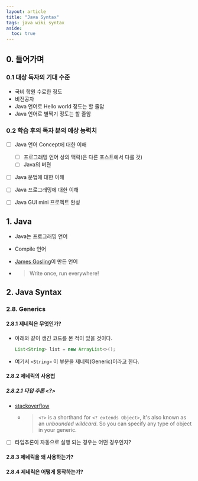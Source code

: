 ```yaml
---
layout: article
title: "Java Syntax"
tags: java wiki syntax
aside:
  toc: true
---
```


## 0. 들어가며

### 0.1 대상 독자의 기대 수준

- 국비 학원 수료한 정도
- 비전공자
- Java 언어로 Hello world 정도는 할 줄암
- Java 언어로 별찍기 정도는 할 줄암



### 0.2 학습 후의 독자 분의 예상 능력치

- [ ] Java 언어 Concept에 대한 이해
  - [ ] 프로그래밍 언어 상의 맥락(은 다른 포스트에서 다룰 것)
  - [ ] Java의 버젼
- [ ] Java 문법에 대한 이해
- [ ] Java 프로그래밍에 대한 이해
- [ ] Java GUI mini 프로젝트 완성



## 1. Java

- Java는 프로그래밍 언어

- Compile 언어

- [James Gosling](https://www.linkedin.com/in/jamesgosling/)이 만든 언어

- > Write once, run everywhere!



## 2. Java Syntax

### 2.8. Generics
#### 2.8.1 제네릭은 무엇인가?
- 아래와 같이 생긴 코드를 본 적이 있을 것이다.
    ```java
    List<String> list = new ArrayList<>();
    ```

- 여기서 `<String>` 이 부분을 제네릭(Generic)이라고 한다.

#### 2.8.2 제네릭의 사용법

##### 2.8.2.1 타입 추론 <?>

- [stackoverflow](https://stackoverflow.com/questions/11392380/generics-what-does-actually-mean)

  - > `<?>` is a shorthand for `<? extends Object>`, it's also known as an *unbounded wildcard*. So you can specify any type of object in your generic.

- [ ] 타입추론이 자동으로 실행 되는 경우는 어떤 경우인지?

#### 2.8.3 제네릭을 왜 사용하는가?
#### 2.8.4 제네릭은 어떻게 동작하는가?




